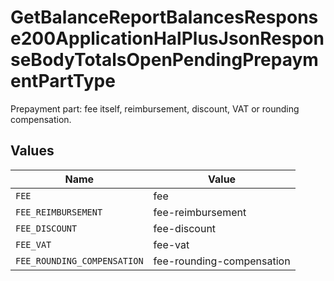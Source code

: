 # GetBalanceReportBalancesResponse200ApplicationHalPlusJsonResponseBodyTotalsOpenPendingPrepaymentPartType

Prepayment part: fee itself, reimbursement, discount, VAT or rounding compensation.


## Values

| Name                        | Value                       |
| --------------------------- | --------------------------- |
| `FEE`                       | fee                         |
| `FEE_REIMBURSEMENT`         | fee-reimbursement           |
| `FEE_DISCOUNT`              | fee-discount                |
| `FEE_VAT`                   | fee-vat                     |
| `FEE_ROUNDING_COMPENSATION` | fee-rounding-compensation   |
